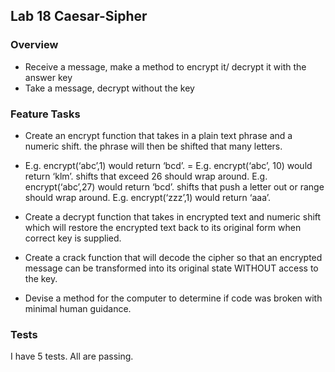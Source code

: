 ## Lab 18 Caesar-Sipher


### Overview

* Receive a message, make a method to encrypt it/ decrypt it with the answer key
* Take a message, decrypt without the key 


### Feature Tasks

* Create an encrypt function that takes in a plain text phrase and a numeric shift.
the phrase will then be shifted that many letters.

* E.g. encrypt(‘abc’,1) would return ‘bcd’. = E.g. encrypt(‘abc’, 10) would return ‘klm’.
shifts that exceed 26 should wrap around.
E.g. encrypt(‘abc’,27) would return ‘bcd’.
shifts that push a letter out or range should wrap around.
E.g. encrypt(‘zzz’,1) would return ‘aaa’.
* Create a decrypt function that takes in encrypted text and numeric shift which will restore the encrypted text back to its original form when correct key is supplied.
* Create a crack function that will decode the cipher so that an encrypted message can be transformed into its original state WITHOUT access to the key.
* Devise a method for the computer to determine if code was broken with minimal human guidance.

### Tests

I have 5 tests. All are passing. 